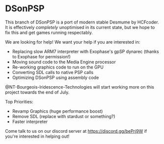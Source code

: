 # DSonPSP

This branch of DSonPSP is a port of modern stable Desmume by HCFcoder.
It is effectively _completely_ unoptimised in its current state, but we hope to fix this and get games running respectably.

We are looking for help! We want your help if you are interested in:

- Replacing slow ARM7 interpreter with Exophase's gpSP dynarec (thanks to Exophase for permission!)
- Moving sound code to the Media Engine processor
- Re-working graphics code to run on the GPU
- Converting SDL calls to native PSP calls
- Optimizing DSonPSP using assembly code

@NT-Bourgeois-Iridescence-Technologies will start working more on this project towards the end of July.

Top Priorities:
- Revamp Graphics (huge performance boost)
- Remove SDL (replace with stardust or something?)
- Faster interpreter

Come talk to us on our discord server at https://discord.gg/bePrj9W if you're interested in helping out!
